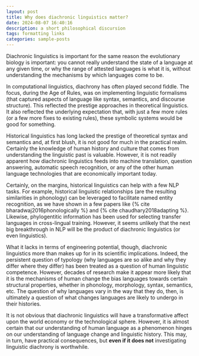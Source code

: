 ```yaml
---
layout: post
title: Why does diachronic linguistics matter?
date: 2024-08-07 16:40:16
description: a short philosophical discursion
tags: formatting links
categories: sample-posts
---
```


Diachronic linguistics is important for the same reason the evolutionary biology is important: you cannot really understand the state of a language at any given time, or why the range of attested languages is what it is, without understanding the mechanisms by which languages come to be.

In computational linguistics, diachrony has often played second fiddle. The focus, during the Age of Rules, was on implementing linguistic formalisms (that captured aspects of language like syntax, semantics, and discourse structure). This reflected the prestige approaches in theoretical linguistics. It also reflected the underlying expectation that, with just a few more rules (or a few more fixes to existing rules), these symbolic systems would be good for something.

Historical linguistics has long lacked the prestige of theoretical syntax and semantics and, at first blush, it is not good for much in the practical realm. Certainly the knowledge of human history and culture that comes from understanding the linguistic past is valuable. However, it is not readily apparent how diachronic linguistics feeds into machine translation, question answering, automatic speech recognition, or any of the other human language technologies that are economically important today.

Certainly, on the margins, historical linguistics can help with a few NLP tasks. For example, historical linguistic relationships (are the resulting similarities in phonology) can be leveraged to facilitate named entity recognition, as we have shown in a few papers like {% cite bharadwaj2016phonologically %} and {% cite chaudhary2018adapting %}. Likewise, phylogentitic information has been used for selecting transfer languages in cross-lingual training. However, it seems unlikely that the next big breakthrough in NLP will be the product of diachronic linguistics (or even linguistics).

What it lacks in terms of engineering potential, though, diachronic linguistics more than makes up for in its scientific implications. Indeed, the persistent question of typology (why languages are so alike and why they differ where they differ) has been treated as a question of human linguistic competence. However, decades of research make it appear more likely that it is the mechanisms of human change the bias languages towards certain structural properties, whether in phonology, morphology, syntax, semantics, etc. The question of why languages vary in the way that they do, then, is ultimately a question of what changes languages are likely to undergo in their histories.

It is not obvious that diachronic linguistics will have a transformative affect upon the world economy or the technological sphere. However, it is almost certain that our understanding of human language as a phenomenon hinges on our understanding of language change and linguistic history. This may, in turn, have practical consequences, but **even if it does not** investigating linguistic diachrony is worthwhile.